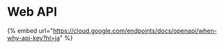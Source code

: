 # Web API



{% embed url="https://cloud.google.com/endpoints/docs/openapi/when-why-api-key?hl=ja" %}

